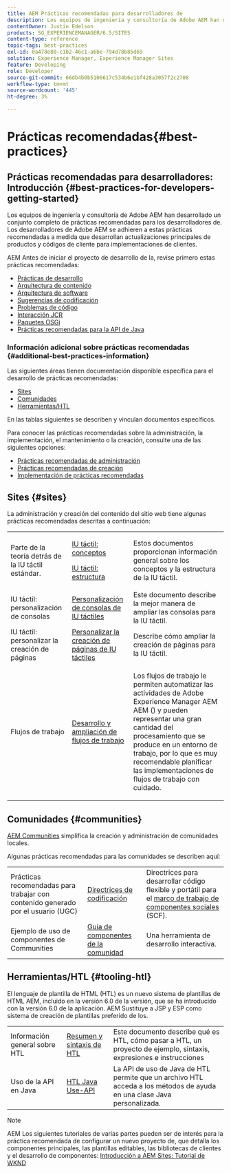 ```yaml
---
title: AEM Prácticas recomendadas para desarrolladores de
description: Los equipos de ingeniería y consultoría de Adobe AEM han desarrollado un conjunto completo de prácticas recomendadas para los desarrolladores de.
contentOwner: Justin Edelson
products: SG_EXPERIENCEMANAGER/6.5/SITES
content-type: reference
topic-tags: best-practices
exl-id: 0a478e80-c1b2-46c1-a6be-794d78b85d69
solution: Experience Manager, Experience Manager Sites
feature: Developing
role: Developer
source-git-commit: 66db4b0b5106617c534b6e1bf428a3057f2c2708
workflow-type: tm+mt
source-wordcount: '445'
ht-degree: 3%

---
```


# Prácticas recomendadas{#best-practices}

## Prácticas recomendadas para desarrolladores: Introducción {#best-practices-for-developers-getting-started}

Los equipos de ingeniería y consultoría de Adobe AEM han desarrollado un conjunto completo de prácticas recomendadas para los desarrolladores de. Los desarrolladores de Adobe AEM se adhieren a estas prácticas recomendadas a medida que desarrollan actualizaciones principales de productos y códigos de cliente para implementaciones de clientes.

AEM Antes de iniciar el proyecto de desarrollo de la, revise primero estas prácticas recomendadas:

* [Prácticas de desarrollo](/help/sites-developing/development-practices.md)
* [Arquitectura de contenido](/help/sites-developing/content-architecture.md)
* [Arquitectura de software](/help/sites-developing/software-architecture.md)
* [Sugerencias de codificación](/help/sites-developing/coding-tips.md)
* [Problemas de código](/help/sites-developing/code-pitfalls.md)
* [Interacción JCR](/help/sites-developing/jcr-integration.md)
* [Paquetes OSGi](/help/sites-developing/osgi-bundles.md)
* [Prácticas recomendadas para la API de Java](https://experienceleague.adobe.com/docs/experience-manager-learn/foundation/development/understand-java-api-best-practices.html)

### Información adicional sobre prácticas recomendadas {#additional-best-practices-information}

Las siguientes áreas tienen documentación disponible específica para el desarrollo de prácticas recomendadas:

* [Sites](#sites)
* [Comunidades](/help/sites-developing/best-practices.md#communities)
* [Herramientas/HTL](/help/sites-developing/best-practices.md#tooling-htl)

En las tablas siguientes se describen y vinculan documentos específicos.

Para conocer las prácticas recomendadas sobre la administración, la implementación, el mantenimiento o la creación, consulte una de las siguientes opciones:

* [Prácticas recomendadas de administración](/help/sites-administering/administer-best-practices.md)
* [Prácticas recomendadas de creación](/help/sites-authoring/best-practices.md)
* [Implementación de prácticas recomendadas](/help/sites-deploying/best-practices.md)

## Sites {#sites}

La administración y creación del contenido del sitio web tiene algunas prácticas recomendadas descritas a continuación:

<table>
 <tbody>
  <tr>
   <td>Parte de la teoría detrás de la IU táctil estándar.</td>
   <td><p><a href="/help/sites-developing/touch-ui-concepts.md">IU táctil: conceptos</a></p> <p><a href="/help/sites-developing/touch-ui-structure.md">IU táctil: estructura</a></p> </td>
   <td>Estos documentos proporcionan información general sobre los conceptos y la estructura de la IU táctil.</td>
  </tr>
  <tr>
   <td>IU táctil: personalización de consolas </td>
   <td><a href="/help/sites-developing/customizing-consoles-touch.md">Personalización de consolas de IU táctiles</a></td>
   <td>Este documento describe la mejor manera de ampliar las consolas para la IU táctil.</td>
  </tr>
  <tr>
   <td>IU táctil: personalizar la creación de páginas</td>
   <td><a href="/help/sites-developing/customizing-page-authoring-touch.md">Personalizar la creación de páginas de IU táctiles</a></td>
   <td>Describe cómo ampliar la creación de páginas para la IU táctil.</td>
  </tr>
  <tr>
   <td>Flujos de trabajo</td>
   <td><a href="/help/sites-developing/workflows-best-practices.md">Desarrollo y ampliación de flujos de trabajo</a></td>
   <td><p>Los flujos de trabajo le permiten automatizar las actividades de Adobe Experience Manager AEM AEM () y pueden representar una gran cantidad del procesamiento que se produce en un entorno de trabajo, por lo que es muy recomendable planificar las implementaciones de flujos de trabajo con cuidado.</p> </td>
  </tr>
 </tbody>
</table>

## Comunidades {#communities}

[AEM Communities](/help/communities/overview.md) simplifica la creación y administración de comunidades locales.

Algunas prácticas recomendadas para las comunidades se describen aquí:

|  |  |  |
|---|---|---|
| Prácticas recomendadas para trabajar con contenido generado por el usuario (UGC) | [Directrices de codificación](/help/communities/code-guide.md) | Directrices para desarrollar código flexible y portátil para el [marco de trabajo de componentes sociales](/help/communities/scf.md) (SCF). |
| Ejemplo de uso de componentes de Communities | [Guía de componentes de la comunidad](/help/communities/components-guide.md) | Una herramienta de desarrollo interactiva. |

## Herramientas/HTL {#tooling-htl}

El lenguaje de plantilla de HTML (HTL) es un nuevo sistema de plantillas de HTML AEM, incluido en la versión 6.0 de la versión, que se ha introducido con la versión 6.0 de la aplicación. AEM Sustituye a JSP y ESP como sistema de creación de plantillas preferido de los.

|  |  |  |
|---|---|---|
| Información general sobre HTL | [Resumen y sintaxis de HTL](https://experienceleague.adobe.com/docs/experience-manager-htl/content/overview.html?lang=es) | Este documento describe qué es HTL, cómo pasar a HTL, un proyecto de ejemplo, sintaxis, expresiones e instrucciones |
| Uso de la API en Java | [HTL Java Use-API](https://helpx.adobe.com/experience-manager/htl/using/use-api.html) | La API de uso de Java de HTL permite que un archivo HTL acceda a los métodos de ayuda en una clase Java personalizada. |

>[!NOTE]
>
>AEM Los siguientes tutoriales de varias partes pueden ser de interés para la práctica recomendada de configurar un nuevo proyecto de, que detalla los componentes principales, las plantillas editables, las bibliotecas de clientes y el desarrollo de componentes:
>[Introducción a AEM Sites: Tutorial de WKND](https://helpx.adobe.com/experience-manager/kt/sites/using/getting-started-wknd-tutorial-develop.html)
